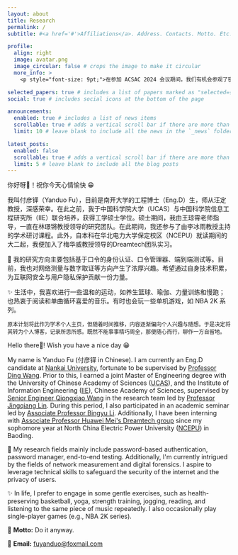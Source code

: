 ```yaml
---
layout: about
title: Research
permalink: /
subtitle: #<a href='#'>Affiliations</a>. Address. Contacts. Motto. Etc.

profile:
  align: right
  image: avatar.png
  image_circular: false # crops the image to make it circular
  more_info: >
    <p style="font-size: 9pt;">在参加 ACSAC 2024 会议期间，我们有机会参观了密西西比号战舰。最近我特别喜欢这张照片——好久没有这样发自内心地笑了。During the ACSAC 2024 conference, we visited the USS Mississippi. I’ve really liked this picture recently; it’s been a while since I’ve laughed like this. 😁</p>

selected_papers: true # includes a list of papers marked as "selected={true}"
social: true # includes social icons at the bottom of the page

announcements:
  enabled: true # includes a list of news items
  scrollable: true # adds a vertical scroll bar if there are more than 3 news items
  limit: 10 # leave blank to include all the news in the `_news` folder

latest_posts:
  enabled: false
  scrollable: true # adds a vertical scroll bar if there are more than 3 new posts items
  limit: 5 # leave blank to include all the blog posts
---
```


你好呀🫡！祝你今天心情愉快 😁

我叫付彦铎（Yanduo Fu），目前是南开大学的工程博士（Eng.D）生，师从汪定教授，深感荣幸。在此之前，我于中国科学院大学（UCAS）与中国科学院信息工程研究所（IIE）联合培养，获得工学硕士学位。硕士期间，我由王琼霄老师指导，一直在林璟锵教授领导的研究团队。在此期间，我还参与了由李冰雨教授主持的学术研讨课程。此外，自本科在华北电力大学保定校区（NCEPU）就读期间的大二起，我便加入了梅华威教授领导的Dreamtech团队实习。

🎯 我的研究方向主要包括基于口令的身份认证、口令管理器、端到端测试等。目前，我也对网络测量与数字取证等方向产生了浓厚兴趣。希望通过自身技术积累，为互联网安全与用户隐私保护贡献一份力量。

✨ 生活中，我喜欢进行一些温和的运动，如养生篮球、瑜伽、力量训练和慢跑；也热衷于阅读和单曲循环喜爱的音乐。有时也会玩一些单机游戏，如 NBA 2K 系列。

<p style="font-size: 9pt;">原本计划将此作为学术个人主页，但随着时间推移，内容逐渐偏向个人兴趣与随想。于是决定将其转为个人博客，记录所思所感。既然不能事事精巧周全，那便随心而行，聊作一方自留地。</p>

Hello there🫡! Wish you have a nice day 😁

My name is Yanduo Fu (付彦铎 in Chinese). I am currently an Eng.D candidate at [Nankai University](https://www.nankai.edu.cn/), fortunate to be supervised by [Professor Ding Wang](http://wangdingg.weebly.com/). Prior to this, I earned a joint Master of Engineering degree with the University of Chinese Academy of Sciences ([UCAS](https://www.ucas.ac.cn/)), and the Institute of Information Engineering ([IIE](https://www.iie.ac.cn/)), Chinese Academy of Sciences, supervised by [Senior Engineer Qiongxiao Wang](https://dblp.org/pid/52/8379.html) in the research team led by [Professor Jingqiang Lin](https://lin-jingqiang.github.io/). During this period, I also participated in an academic seminar led by [Associate Professor Bingyu Li](https://www.researchgate.net/profile/Bingyu-Li-12). Additionally, I have been interning with [Associate Professor Huawei Mei's Dreamtech group](https://dreamtech.team/) since my sophomore year at North China Electric Power University ([NCEPU](https://net.ncepu.edu.cn/)) in Baoding.

🎯 My research fields mainly include password-based authentication, password manager, end-to-end testing. Additionally, I'm currently intrigued by the fields of network measurement and digital forensics. I aspire to leverage technical skills to safeguard the security of the internet and the privacy of users.

✨ In life, I prefer to engage in some gentle exercises, such as health-preserving basketball, yoga, strength training, jogging, reading, and listening to the same piece of music repeatedly. I also occasionally play single-player games (e.g., NBA 2K series).

🧗 **Motto:** Do it anyway.

📮 **Email:** fuyanduo@foxmail.com